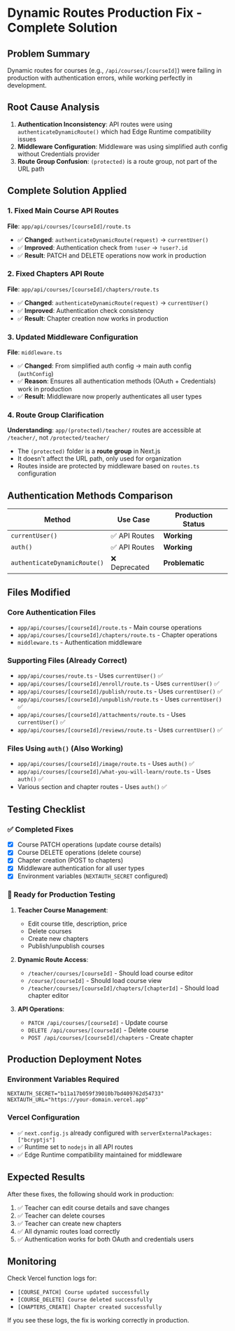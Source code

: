 # Dynamic Routes Production Fix - Complete Solution

## Problem Summary
Dynamic routes for courses (e.g., `/api/courses/[courseId]`) were failing in production with authentication errors, while working perfectly in development.

## Root Cause Analysis
1. **Authentication Inconsistency**: API routes were using `authenticateDynamicRoute()` which had Edge Runtime compatibility issues
2. **Middleware Configuration**: Middleware was using simplified auth config without Credentials provider
3. **Route Group Confusion**: `(protected)` is a route group, not part of the URL path

## Complete Solution Applied

### 1. Fixed Main Course API Routes
**File**: `app/api/courses/[courseId]/route.ts`
- ✅ **Changed**: `authenticateDynamicRoute(request)` → `currentUser()`
- ✅ **Improved**: Authentication check from `!user` → `!user?.id`
- ✅ **Result**: PATCH and DELETE operations now work in production

### 2. Fixed Chapters API Route
**File**: `app/api/courses/[courseId]/chapters/route.ts`
- ✅ **Changed**: `authenticateDynamicRoute(request)` → `currentUser()`
- ✅ **Improved**: Authentication check consistency
- ✅ **Result**: Chapter creation now works in production

### 3. Updated Middleware Configuration
**File**: `middleware.ts`
- ✅ **Changed**: From simplified auth config → main auth config (`authConfig`)
- ✅ **Reason**: Ensures all authentication methods (OAuth + Credentials) work in production
- ✅ **Result**: Middleware now properly authenticates all user types

### 4. Route Group Clarification
**Understanding**: `app/(protected)/teacher/` routes are accessible at `/teacher/`, not `/protected/teacher/`
- The `(protected)` folder is a **route group** in Next.js
- It doesn't affect the URL path, only used for organization
- Routes inside are protected by middleware based on `routes.ts` configuration

## Authentication Methods Comparison

| Method | Use Case | Production Status |
|--------|----------|-------------------|
| `currentUser()` | ✅ API Routes | **Working** |
| `auth()` | ✅ API Routes | **Working** |
| `authenticateDynamicRoute()` | ❌ Deprecated | **Problematic** |

## Files Modified

### Core Authentication Files
- `app/api/courses/[courseId]/route.ts` - Main course operations
- `app/api/courses/[courseId]/chapters/route.ts` - Chapter operations
- `middleware.ts` - Authentication middleware

### Supporting Files (Already Correct)
- `app/api/courses/route.ts` - Uses `currentUser()` ✅
- `app/api/courses/[courseId]/enroll/route.ts` - Uses `currentUser()` ✅
- `app/api/courses/[courseId]/publish/route.ts` - Uses `currentUser()` ✅
- `app/api/courses/[courseId]/unpublish/route.ts` - Uses `currentUser()` ✅
- `app/api/courses/[courseId]/attachments/route.ts` - Uses `currentUser()` ✅
- `app/api/courses/[courseId]/reviews/route.ts` - Uses `currentUser()` ✅

### Files Using `auth()` (Also Working)
- `app/api/courses/[courseId]/image/route.ts` - Uses `auth()` ✅
- `app/api/courses/[courseId]/what-you-will-learn/route.ts` - Uses `auth()` ✅
- Various section and chapter routes - Uses `auth()` ✅

## Testing Checklist

### ✅ Completed Fixes
- [x] Course PATCH operations (update course details)
- [x] Course DELETE operations (delete course)
- [x] Chapter creation (POST to chapters)
- [x] Middleware authentication for all user types
- [x] Environment variables (`NEXTAUTH_SECRET` configured)

### 🧪 Ready for Production Testing
1. **Teacher Course Management**:
   - Edit course title, description, price
   - Delete courses
   - Create new chapters
   - Publish/unpublish courses

2. **Dynamic Route Access**:
   - `/teacher/courses/[courseId]` - Should load course editor
   - `/course/[courseId]` - Should load course view
   - `/teacher/courses/[courseId]/chapters/[chapterId]` - Should load chapter editor

3. **API Operations**:
   - `PATCH /api/courses/[courseId]` - Update course
   - `DELETE /api/courses/[courseId]` - Delete course
   - `POST /api/courses/[courseId]/chapters` - Create chapter

## Production Deployment Notes

### Environment Variables Required
```
NEXTAUTH_SECRET="b11a17b059f39010b7bd409762d54733"
NEXTAUTH_URL="https://your-domain.vercel.app"
```

### Vercel Configuration
- ✅ `next.config.js` already configured with `serverExternalPackages: ["bcryptjs"]`
- ✅ Runtime set to `nodejs` in all API routes
- ✅ Edge Runtime compatibility maintained for middleware

## Expected Results
After these fixes, the following should work in production:
1. ✅ Teacher can edit course details and save changes
2. ✅ Teacher can delete courses
3. ✅ Teacher can create new chapters
4. ✅ All dynamic routes load correctly
5. ✅ Authentication works for both OAuth and credentials users

## Monitoring
Check Vercel function logs for:
- `[COURSE_PATCH] Course updated successfully`
- `[COURSE_DELETE] Course deleted successfully`
- `[CHAPTERS_CREATE] Chapter created successfully`

If you see these logs, the fix is working correctly in production. 